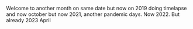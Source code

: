 Welcome to another month on same date but now on 2019 doing timelapse and now october
but now 2021, another pandemic days. Now 2022. But already 2023 April
